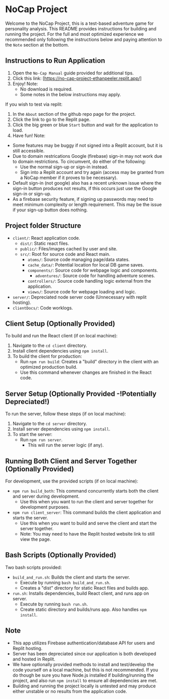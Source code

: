 # NoCap Project

Welcome to the NoCap Project, this is a test-based adventure game for personality analysis. This README provides instructions for building and running the project. For the full and most optimized experience we recommended only following the instructions below and paying attention to the `Note` section at the bottom.

## Instructions to Run Application
1. Open the `No-Cap Manual` guide provided for additional tips.
2. Click this link: [https://no-cap-project-ethanpeeler.replit.app/]
3. Enjoy! Note:
   * No download is required.
   * Some notes in the below instructions may apply.

If you wish to test via replit:
1. In the `About` section of the github repo page for the project.
2. Click the link to go to the Replit page.
3. Click the big green or blue `Start` button and wait for the application to load.
4. Have fun! Note:
  - Some features may be buggy if not signed into a Replit account, but it is still accessible.
  - Due to domain restrications Google (firebase) sign-in may not work due to domain restrictions. To circumvent, do either of the following:
    *  Use the normal sign-up or sign-in instead.
    *  Sign into a Replit account and try again (access may be granted from a NoCap member if it proves to be necessary).
  - Default sign-in (not google) also has a recent unknown issue where the sign-in button produces not results, if this occurs just use the Google sign-in or sign-up.
  - As a firebase security feature, if signing up passwords may need to meet minimum complexity or length requirement. This may be the issue if your sign-up button does nothing.

## Project folder Structure
- `client/`: React application code.
  - `dist/`: Static react files.
  - `public/`: Files/images cached by user and site.
  - `src/`: Root for source code and React main.
    * `atoms/`: Source code managing page/data states.
    * `cache_data/`: Potential location for local DB game saves.
    * `components/`: Source code for webpage logic and components.
      * `adventures/`: Source code for handling adventure scenes.
    * `controllers/`: Source code handling logic external from the application.
    * `views/`: Source code for webpage loading and logic.
- `server/`: Depreciated node server code (Unnecessary with replit hosting).
- `clientDocs/`: Code worklogs.

## Client Setup (Optionally Provided)
To build and run the React client (if on local machine):

1. Navigate to the `cd client` directory.
2. Install client dependencies using `npm install`.
3. To build the client for production:
    - Run `npm run build`: Creates a "build" directory in the client with an optimized production build.
    - Use this command whenever changes are finished in the React code.

## Server Setup (Optionally Provided -!Potentially Depreciated!)
To run the server, follow these steps (if on local machine):

1. Navigate to the `cd server` directory.
2. Install server dependencies using `npm install`.
3. To start the server:
    - Run `npm run server`.
      * This will run the server logic (if any).

## Running Both Client and Server Together (Optionally Provided)
For development, use the provided scripts (if on local machine):

- `npm run build_both`: This command concurrently starts both the client and server during development.
  * Use this when you want to run the client and server together for development purposes.
- `npm run client_server`: This command builds the client application and starts the server.
  * Use this when you want to build and serve the client and start the server together.
  * Note: You may need to have the Replit hosted website link to still view the page.

## Bash Scripts (Optionally Provided)
Two bash scripts provided:

- `build_and_run.sh`: Builds the client and starts the server.
  * Execute by running `bash build_and_run.sh`.
  * Creates a "dist" directory for static React files and builds app.
- `run.sh`: Installs dependencies, build React client, and runs app on server.
  * Execute by running `bash run.sh`.
  * Create static directory and builds/runs app. Also handles `npm install`.

## Note
- This app utilizes Firebase authentication/database API for users and Replit hosting.
- Server has been depreciated since our application is both developed and hosted in Replit.
- We have optionally provided methods to install and test/develop the code yourself on a local machine, but this is not recommended. If you do though be sure you have Node.js installed if building/running the project, and also run `npm install` to ensure all dependencies are met.
- Building and running the project locally is untested and may produce either unstable or no results from the application code.
 
